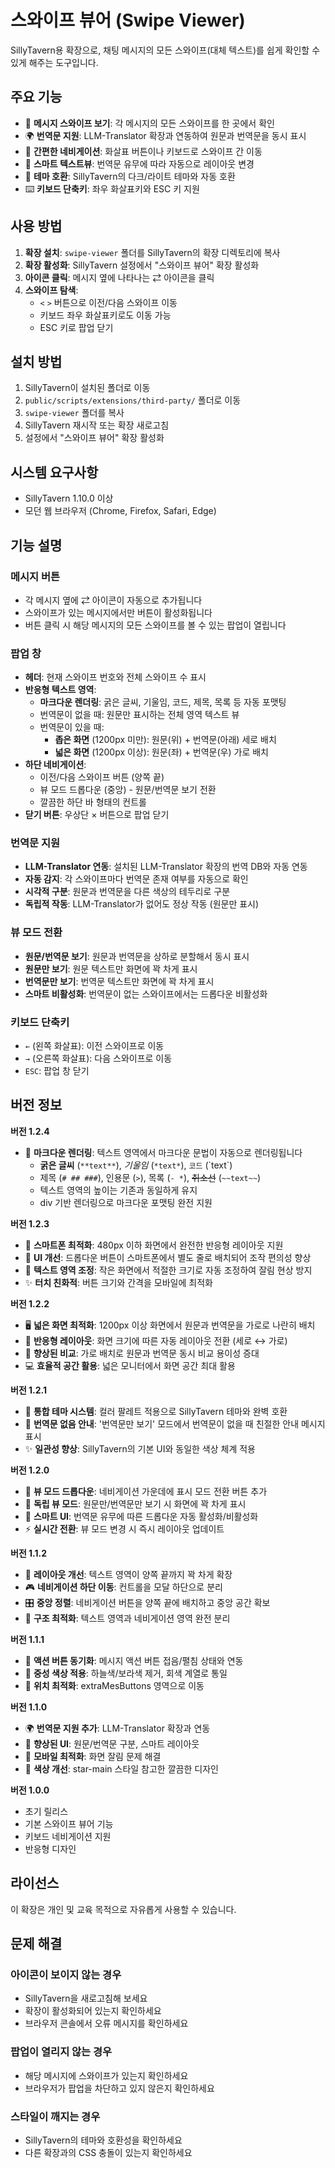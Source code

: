 # 스와이프 뷰어 (Swipe Viewer)

SillyTavern용 확장으로, 채팅 메시지의 모든 스와이프(대체 텍스트)를 쉽게 확인할 수 있게 해주는 도구입니다.

## 주요 기능

- 📄 **메시지 스와이프 보기**: 각 메시지의 모든 스와이프를 한 곳에서 확인
- 🌍 **번역문 지원**: LLM-Translator 확장과 연동하여 원문과 번역문을 동시 표시
- 🔄 **간편한 네비게이션**: 화살표 버튼이나 키보드로 스와이프 간 이동
- 💬 **스마트 텍스트뷰**: 번역문 유무에 따라 자동으로 레이아웃 변경
- 🎨 **테마 호환**: SillyTavern의 다크/라이트 테마와 자동 호환
- ⌨️ **키보드 단축키**: 좌우 화살표키와 ESC 키 지원

## 사용 방법

1. **확장 설치**: `swipe-viewer` 폴더를 SillyTavern의 확장 디렉토리에 복사
2. **확장 활성화**: SillyTavern 설정에서 "스와이프 뷰어" 확장 활성화
3. **아이콘 클릭**: 메시지 옆에 나타나는 ⇄ 아이콘을 클릭
4. **스와이프 탐색**: 
   - `<` `>` 버튼으로 이전/다음 스와이프 이동
   - 키보드 좌우 화살표키로도 이동 가능
   - ESC 키로 팝업 닫기

## 설치 방법

1. SillyTavern이 설치된 폴더로 이동
2. `public/scripts/extensions/third-party/` 폴더로 이동
3. `swipe-viewer` 폴더를 복사
4. SillyTavern 재시작 또는 확장 새로고침
5. 설정에서 "스와이프 뷰어" 확장 활성화

## 시스템 요구사항

- SillyTavern 1.10.0 이상
- 모던 웹 브라우저 (Chrome, Firefox, Safari, Edge)

## 기능 설명

### 메시지 버튼
- 각 메시지 옆에 ⇄ 아이콘이 자동으로 추가됩니다
- 스와이프가 있는 메시지에서만 버튼이 활성화됩니다
- 버튼 클릭 시 해당 메시지의 모든 스와이프를 볼 수 있는 팝업이 열립니다

### 팝업 창
- **헤더**: 현재 스와이프 번호와 전체 스와이프 수 표시
- **반응형 텍스트 영역**: 
  - **마크다운 렌더링**: 굵은 글씨, 기울임, 코드, 제목, 목록 등 자동 포맷팅
  - 번역문이 없을 때: 원문만 표시하는 전체 영역 텍스트 뷰
  - 번역문이 있을 때: 
    - **좁은 화면** (1200px 미만): 원문(위) + 번역문(아래) 세로 배치
    - **넓은 화면** (1200px 이상): 원문(좌) + 번역문(우) 가로 배치
- **하단 네비게이션**: 
  - 이전/다음 스와이프 버튼 (양쪽 끝)
  - 뷰 모드 드롭다운 (중앙) - 원문/번역문 보기 전환
  - 깔끔한 하단 바 형태의 컨트롤
- **닫기 버튼**: 우상단 × 버튼으로 팝업 닫기

### 번역문 지원
- **LLM-Translator 연동**: 설치된 LLM-Translator 확장의 번역 DB와 자동 연동
- **자동 감지**: 각 스와이프마다 번역문 존재 여부를 자동으로 확인
- **시각적 구분**: 원문과 번역문을 다른 색상의 테두리로 구분
- **독립적 작동**: LLM-Translator가 없어도 정상 작동 (원문만 표시)

### 뷰 모드 전환
- **원문/번역문 보기**: 원문과 번역문을 상하로 분할해서 동시 표시
- **원문만 보기**: 원문 텍스트만 화면에 꽉 차게 표시
- **번역문만 보기**: 번역문 텍스트만 화면에 꽉 차게 표시
- **스마트 비활성화**: 번역문이 없는 스와이프에서는 드롭다운 비활성화

### 키보드 단축키
- `←` (왼쪽 화살표): 이전 스와이프로 이동
- `→` (오른쪽 화살표): 다음 스와이프로 이동  
- `ESC`: 팝업 창 닫기

## 버전 정보

**버전 1.2.4**
- 📝 **마크다운 렌더링**: 텍스트 영역에서 마크다운 문법이 자동으로 렌더링됩니다
  - **굵은 글씨** (`**text**`), *기울임* (`*text*`), `코드` (\`text\`)
  - 제목 (`# ## ###`), 인용문 (`>`), 목록 (`- *`), ~~취소선~~ (`~~text~~`)
  - 텍스트 영역의 높이는 기존과 동일하게 유지
  - div 기반 렌더링으로 마크다운 포맷팅 완전 지원

**버전 1.2.3**
- 📱 **스마트폰 최적화**: 480px 이하 화면에서 완전한 반응형 레이아웃 지원
- 🔧 **UI 개선**: 드롭다운 버튼이 스마트폰에서 별도 줄로 배치되어 조작 편의성 향상
- 📏 **텍스트 영역 조정**: 작은 화면에서 적절한 크기로 자동 조정하여 잘림 현상 방지
- ✨ **터치 친화적**: 버튼 크기와 간격을 모바일에 최적화

**버전 1.2.2**
- 🖥️ **넓은 화면 최적화**: 1200px 이상 화면에서 원문과 번역문을 가로로 나란히 배치
- 📏 **반응형 레이아웃**: 화면 크기에 따른 자동 레이아웃 전환 (세로 ↔ 가로)
- 👀 **향상된 비교**: 가로 배치로 원문과 번역문 동시 비교 용이성 증대
- 💻 **효율적 공간 활용**: 넓은 모니터에서 화면 공간 최대 활용

**버전 1.2.1**
- 🎨 **통합 테마 시스템**: 컬러 팔레트 적용으로 SillyTavern 테마와 완벽 호환
- 📝 **번역문 없음 안내**: '번역문만 보기' 모드에서 번역문이 없을 때 친절한 안내 메시지 표시
- ✨ **일관성 향상**: SillyTavern의 기본 UI와 동일한 색상 체계 적용

**버전 1.2.0**
- 🔄 **뷰 모드 드롭다운**: 네비게이션 가운데에 표시 모드 전환 버튼 추가
- 📱 **독립 뷰 모드**: 원문만/번역문만 보기 시 화면에 꽉 차게 표시
- 🎨 **스마트 UI**: 번역문 유무에 따른 드롭다운 자동 활성화/비활성화
- ⚡ **실시간 전환**: 뷰 모드 변경 시 즉시 레이아웃 업데이트

**버전 1.1.2**
- 📐 **레이아웃 개선**: 텍스트 영역이 양쪽 끝까지 꽉 차게 확장
- 🎮 **네비게이션 하단 이동**: 컨트롤을 모달 하단으로 분리
- 🎛️ **중앙 정렬**: 네비게이션 버튼을 양쪽 끝에 배치하고 중앙 공간 확보
- 🎨 **구조 최적화**: 텍스트 영역과 네비게이션 영역 완전 분리

**버전 1.1.1**
- 🔧 **액션 버튼 동기화**: 메시지 액션 버튼 접음/펼침 상태와 연동
- 🎨 **중성 색상 적용**: 하늘색/보라색 제거, 회색 계열로 통일
- 🔄 **위치 최적화**: extraMesButtons 영역으로 이동

**버전 1.1.0**
- 🌍 **번역문 지원 추가**: LLM-Translator 확장과 연동
- 🎨 **향상된 UI**: 원문/번역문 구분, 스마트 레이아웃
- 📱 **모바일 최적화**: 화면 잘림 문제 해결
- 🎨 **색상 개선**: star-main 스타일 참고한 깔끔한 디자인

**버전 1.0.0**
- 초기 릴리스
- 기본 스와이프 뷰어 기능
- 키보드 네비게이션 지원
- 반응형 디자인

## 라이선스

이 확장은 개인 및 교육 목적으로 자유롭게 사용할 수 있습니다.

## 문제 해결

### 아이콘이 보이지 않는 경우
- SillyTavern을 새로고침해 보세요
- 확장이 활성화되어 있는지 확인하세요
- 브라우저 콘솔에서 오류 메시지를 확인하세요

### 팝업이 열리지 않는 경우
- 해당 메시지에 스와이프가 있는지 확인하세요
- 브라우저가 팝업을 차단하고 있지 않은지 확인하세요

### 스타일이 깨지는 경우
- SillyTavern의 테마와 호환성을 확인하세요
- 다른 확장과의 CSS 충돌이 있는지 확인하세요